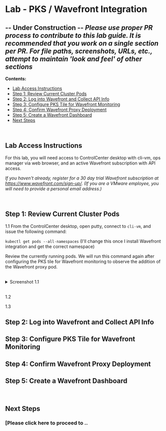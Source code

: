 # Lab - PKS / Wavefront Integration
## -- Under Construction -- _Please use proper PR process to contribute to this lab guide. It is recommended that you work on a single section per PR. For file paths, screenshots, URLs, etc., attempt to maintain 'look and feel' of other sections_

**Contents:**

- [Lab Access Instructions](#lab-access-instructions)
- [Step 1: Review Current Cluster Pods](#step-1-review-current-cluster-pods)
- [Step 2: Log into Wavefront and Collect API Info](#step-2-log-into-wavefront-and-collect-api-info)
- [Step 3: Configure PKS Tile for Wavefront Monitoring](#step-3-configure-pks-tile-for-wavefront-monitoring)
- [Step 4: Confirm Wavefront Proxy Deployment](#step-4-confirm-wavefront-proxy-deployment)
- [Step 5: Create a Wavefront Dashboard](#step-5-create-a-wavefront-dashboard)
- [Next Steps](#next-steps)

<br>

## Lab Access Instructions

For this lab, you will need access to ControlCenter desktop with cli-vm, ops manager via web browser, and an active Wavefront subscription with API access.

*If you haven't already, register for a 30 day trial Wavefront subscription at https://www.wavefront.com/sign-up/. (If you are a VMware employee, you will need to provide a personal email address.)*

<br>

## Step 1: Review Current Cluster Pods

1.1 From the ControlCenter desktop, open putty, connect to `cli-vm`, and issue the following command: 

`kubectl get pods --all-namespaces` (I'll change this once I install Wavefront integration and get the correct namespace)

Review the currently running pods. We will run this command again after configuring the PKS tile for Wavefront monitoring to observe the addition of the Wavefront proxy pod.

<br>
<details><summary>Screenshot 1.1</summary>
<img src="Images/---.png">>
</details>
<br/>

1.2 

1.3 

## Step 2: Log into Wavefront and Collect API Info

## Step 3: Configure PKS Tile for Wavefront Monitoring

## Step 4: Confirm Wavefront Proxy Deployment

## Step 5: Create a Wavefront Dashboard

<br/>

## Next Steps

### [Please click here to proceed to ..
